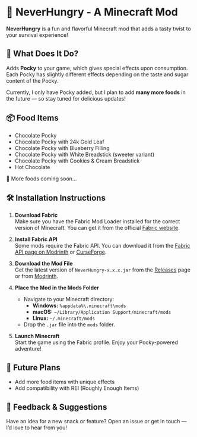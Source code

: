 # 🍫 NeverHungry - A Minecraft Mod

**NeverHungry** is a fun and flavorful Minecraft mod that adds a tasty twist to your survival experience!

## 🥢 What Does It Do?

Adds **Pocky** to your game, which gives special effects upon consumption. Each Pocky has slightly different effects depending on the taste and sugar content of the Pocky.

Currently, I only have Pocky added, but I plan to add **many more foods** in the future — so stay tuned for delicious updates!

## 📦 Food Items

- Chocolate Pocky  
- Chocolate Pocky with 24k Gold Leaf  
- Chocolate Pocky with Blueberry Filling  
- Chocolate Pocky with White Breadstick (sweeter variant)  
- Chocolate Pocky with Cookies & Cream Breadstick  
- Hot Chocolate  

🔮 More foods coming soon...

## 🛠️ Installation Instructions

1. **Download Fabric**  
   Make sure you have the Fabric Mod Loader installed for the correct version of Minecraft. You can get it from the official [Fabric website](https://fabricmc.net/).

2. **Install Fabric API**  
   Some mods require the Fabric API. You can download it from the [Fabric API page on Modrinth](https://modrinth.com/mod/fabric-api) or [CurseForge](https://www.curseforge.com/minecraft/mc-mods/fabric-api).

3. **Download the Mod File**  
   Get the latest version of `NeverHungry-x.x.x.jar` from the [Releases](#) page or from [Modrinth](https://modrinth.com/).

4. **Place the Mod in the Mods Folder**  
   - Navigate to your Minecraft directory:  
     - **Windows:** `%appdata%\.minecraft\mods`  
     - **macOS:** `~/Library/Application Support/minecraft/mods`  
     - **Linux:** `~/.minecraft/mods`  
   - Drop the `.jar` file into the `mods` folder.

5. **Launch Minecraft**  
   Start the game using the Fabric profile. Enjoy your Pocky-powered adventure!

## 🧁 Future Plans

- Add more food items with unique effects  
- Add compatibility with REI (Roughly Enough Items)

## 💬 Feedback & Suggestions

Have an idea for a new snack or feature? Open an issue or get in touch — I’d love to hear from you!
